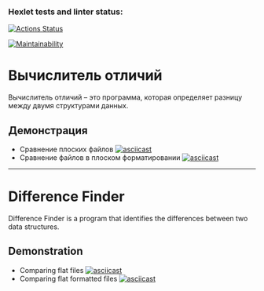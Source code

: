 ### Hexlet tests and linter status:
[![Actions Status](https://github.com/rssolgaleo/python-project-50/actions/workflows/hexlet-check.yml/badge.svg)](https://github.com/rssolgaleo/python-project-50/actions)

[![Maintainability](https://api.codeclimate.com/v1/badges/41ce6d273f995c00eaa5/maintainability)](https://codeclimate.com/github/rssolgaleo/python-project-50/maintainability)

# Вычислитель отличий

Вычислитель отличий – это программа, которая определяет разницу между двумя структурами данных.

## Демонстрация
* Сравнение плоских файлов
[![asciicast](https://asciinema.org/a/688319.svg)](https://asciinema.org/a/688319)
* Сравнение файлов в плоском форматировании
[![asciicast](https://asciinema.org/a/689663.svg)](https://asciinema.org/a/689663)
   
---

# Difference Finder

Difference Finder is a program that identifies the differences between two data structures.

## Demonstration
* Comparing flat files
[![asciicast](https://asciinema.org/a/688319.svg)](https://asciinema.org/a/688319)
* Comparing flat formatted files
[![asciicast](https://asciinema.org/a/689663.svg)](https://asciinema.org/a/689663)
